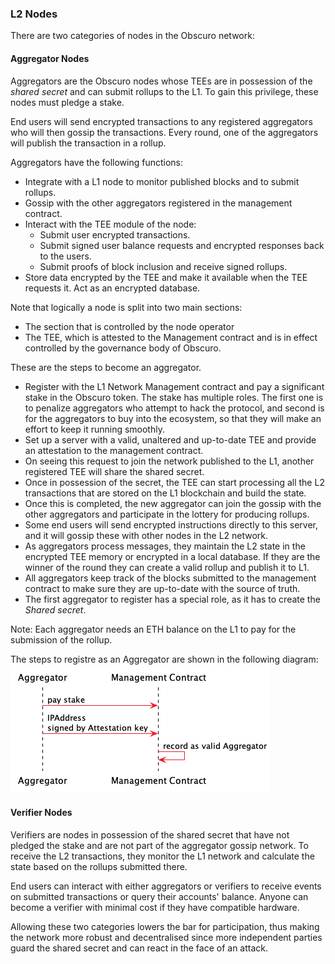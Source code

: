 ### L2 Nodes
There are two categories of nodes in the Obscuro network:

#### Aggregator Nodes
Aggregators are the Obscuro nodes whose TEEs are in possession of the _shared secret_ and can submit rollups to the L1. To gain this privilege, these nodes must pledge a stake.

End users will send encrypted transactions to any registered aggregators who will then gossip the transactions. Every round, one of the aggregators will publish the transaction in a rollup.

Aggregators have the following functions:
* Integrate with a L1 node to monitor published blocks and to submit rollups.
* Gossip with the other aggregators registered in the management contract.
* Interact with the TEE module of the node:
    - Submit user encrypted transactions.
    - Submit signed user balance requests and encrypted responses back to the users.
    - Submit proofs of block inclusion and receive signed rollups.
* Store data encrypted by the TEE and make it available when the TEE requests it. Act as an encrypted database.

Note that logically a node is split into two main sections:
- The section that is controlled by the node operator
- The TEE, which is attested to the Management contract and is in effect controlled by the governance body of Obscuro. 

[comment]: <> (TODO - add diagram )

These are the steps to become an aggregator.
* Register with the L1 Network Management contract and pay a significant stake in the Obscuro token. The stake has multiple roles. The first one is to penalize aggregators who attempt to hack the protocol, and second is for the aggregators to buy into the ecosystem, so that they will make an effort to keep it running smoothly.
* Set up a server with a valid, unaltered and up-to-date TEE and provide an attestation to the management contract.
* On seeing this request to join the network published to the L1, another registered TEE will share the shared secret.
* Once in possession of the secret, the TEE can start processing all the L2 transactions that are stored on the L1 blockchain and build the state.
* Once this is completed, the new aggregator can join the gossip with the other aggregators and participate in the lottery for producing rollups.
* Some end users will send encrypted instructions directly to this server, and it will gossip these with other nodes in the L2 network.
* As aggregators process messages, they maintain the L2 state in the encrypted TEE memory or encrypted in a local database. If they are the winner of the round they can create a valid rollup and publish it to L1.
* All aggregators keep track of the blocks submitted to the management contract to make sure they are up-to-date with the source of truth.
* The first aggregator to register has a special role, as it has to create the _Shared secret_.

Note: Each aggregator needs an ETH balance on the L1 to pay for the submission of the rollup.

The steps to registre as an Aggregator are shown in the following diagram:
![aggregator staking](./images/aggregator-stake.png)

#### Verifier Nodes
Verifiers are nodes in possession of the shared secret that have not pledged the stake and are not part of the aggregator gossip network. To receive the L2 transactions, they monitor the L1 network and calculate the state based on the rollups submitted there.

End users can interact with either aggregators or verifiers to receive events on submitted transactions or query their accounts' balance. Anyone can become a verifier with minimal cost if they have compatible hardware.

Allowing these two categories lowers the bar for participation, thus making the network more robust and decentralised since more independent parties guard the shared secret and can react in the face of an attack. 
